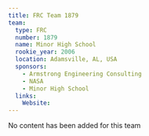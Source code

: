 ```yaml
---
title: FRC Team 1879
team:
  type: FRC
  number: 1879
  name: Minor High School
  rookie_year: 2006
  location: Adamsville, AL, USA
  sponsors:
    - Armstrong Engineering Consulting
    - NASA
    - Minor High School
  links:
    Website: 
---
```

No content has been added for this team